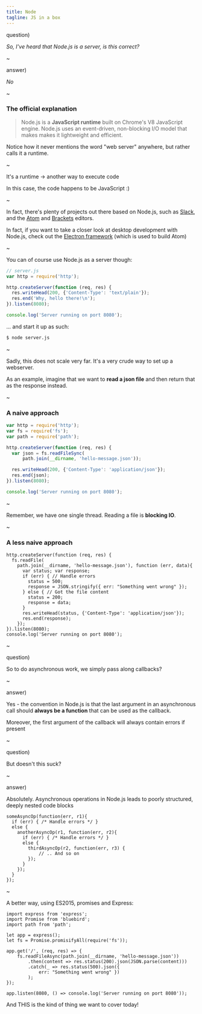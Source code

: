 ```yaml
---
title: Node
tagline: JS in a box
---
```



question)

*So, I've heard that Node.js is a server, is this correct?*

~

answer)

*No*

~

### The official explanation

> Node.js is a **JavaScript runtime** built on Chrome's V8 JavaScript
> engine. Node.js uses an event-driven, non-blocking I/O model that
> makes makes it lightweight and efficient.

Notice how it never mentions the word "web server" anywhere, but rather
calls it a runtime.

~

It's a runtime -> another way to execute code

In this case, the code happens to be JavaScript :)

~

In fact, there's plenty of projects out there based on Node.js, such
as [Slack](https://slack.com), and the [Atom](https://atom.io) and
[Brackets](https://brackets.io) editors.

In fact, if you want to take a closer look at desktop development with
Node.js, check out the [Electron framework](https://electron.atom.io)
(which is used to build Atom)

~

You can of course use Node.js as a server though:

```javascript
// server.js
var http = require('http');

http.createServer(function (req, res) {
  res.writeHead(200, {'Content-Type': 'text/plain'});
  res.end('Why, hello there!\n');
}).listen(8080);

console.log('Server running on port 8080');
```

... and start it up as such:

```bash
$ node server.js
```

~

Sadly, this does not scale very far. It's a very crude way to set up
a webserver.

As an example, imagine that we want to **read a json file** and then
return that as the response instead.

~

### A naive approach

```javascript
var http = require('http');
var fs = require('fs');
var path = require('path');

http.createServer(function (req, res) {
  var json = fs.readFileSync(
      path.join(__dirname, 'hello-message.json'));

  res.writeHead(200, {'Content-Type': 'application/json'});
  res.end(json);
}).listen(8080);

console.log('Server running on port 8080');
```

~

Remember, we have one single thread. Reading a file is **blocking IO**.

~

### A less naive approach

```
http.createServer(function (req, res) {
  fs.readFile(
    path.join(__dirname, 'hello-message.json'), function (err, data){
      var status; var response;
      if (err) { // Handle errors
        status = 500;
        response = JSON.stringify({ err: "Something went wrong" });
      } else { // Got the file content
        status = 200;
        response = data;
      }
      res.writeHead(status, {'Content-Type': 'application/json'});
      res.end(response);
    });
}).listen(8080);
console.log('Server running on port 8080');
```

~

question)

So to do asynchronous work, we simply pass along callbacks?

~

answer)

Yes - the convention in Node.js is that the last argument in an asynchronous call should **always be a function** that
can be used as the callback.

Moreover, the first argument of the callback will always contain errors if present

~

question)

But doesn't this suck?

~

answer)

Absolutely. Asynchronous operations in Node.js leads to poorly structured, deeply nested code blocks
 
```
someAsyncOp(function(err, r1){
  if (err) { /* Handle errors */ }
  else {
    anotherAsyncOp(r1, function(err, r2){
      if (err) { /* Handle errors */ }
      else {
        thirdAsyncOp(r2, function(err, r3) {
            // .. And so on
        });
      }
    });
  }
});
```

~

A better way, using ES2015, promises and Express:

```
import express from 'express';
import Promise from 'bluebird';
import path from 'path';

let app = express();
let fs = Promise.promisifyAll(require('fs'));

app.get('/', (req, res) => {
    fs.readFileAsync(path.join(__dirname, 'hello-message.json'))
        .then(content => res.status(200).json(JSON.parse(content)))
        .catch(_ => res.status(500).json({
            err: "Something went wrong" })
        );
});

app.listen(8080, () => console.log('Server running on port 8080'));
```

And THIS is the kind of thing we want to cover today!
